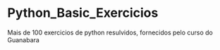 # Python_Basic_Exercicios
 Mais de 100 exercicios de python resulvidos, fornecidos pelo curso do Guanabara
